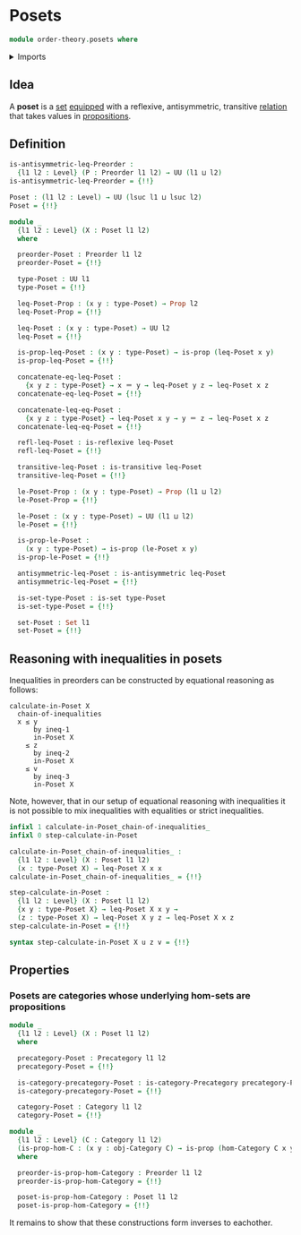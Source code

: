 # Posets

```agda
module order-theory.posets where
```

<details><summary>Imports</summary>

```agda
open import category-theory.categories
open import category-theory.isomorphisms-in-precategories
open import category-theory.precategories

open import foundation.binary-relations
open import foundation.cartesian-product-types
open import foundation.dependent-pair-types
open import foundation.equivalences
open import foundation.identity-types
open import foundation.propositions
open import foundation.sets
open import foundation.universe-levels

open import order-theory.preorders
```

</details>

## Idea

A **poset** is a [set](foundation-core.sets.md)
[equipped](foundation.structure.md) with a reflexive, antisymmetric, transitive
[relation](foundation.binary-relations.md) that takes values in
[propositions](foundation-core.propositions.md).

## Definition

```agda
is-antisymmetric-leq-Preorder :
  {l1 l2 : Level} (P : Preorder l1 l2) → UU (l1 ⊔ l2)
is-antisymmetric-leq-Preorder = {!!}

Poset : (l1 l2 : Level) → UU (lsuc l1 ⊔ lsuc l2)
Poset = {!!}

module _
  {l1 l2 : Level} (X : Poset l1 l2)
  where

  preorder-Poset : Preorder l1 l2
  preorder-Poset = {!!}

  type-Poset : UU l1
  type-Poset = {!!}

  leq-Poset-Prop : (x y : type-Poset) → Prop l2
  leq-Poset-Prop = {!!}

  leq-Poset : (x y : type-Poset) → UU l2
  leq-Poset = {!!}

  is-prop-leq-Poset : (x y : type-Poset) → is-prop (leq-Poset x y)
  is-prop-leq-Poset = {!!}

  concatenate-eq-leq-Poset :
    {x y z : type-Poset} → x ＝ y → leq-Poset y z → leq-Poset x z
  concatenate-eq-leq-Poset = {!!}

  concatenate-leq-eq-Poset :
    {x y z : type-Poset} → leq-Poset x y → y ＝ z → leq-Poset x z
  concatenate-leq-eq-Poset = {!!}

  refl-leq-Poset : is-reflexive leq-Poset
  refl-leq-Poset = {!!}

  transitive-leq-Poset : is-transitive leq-Poset
  transitive-leq-Poset = {!!}

  le-Poset-Prop : (x y : type-Poset) → Prop (l1 ⊔ l2)
  le-Poset-Prop = {!!}

  le-Poset : (x y : type-Poset) → UU (l1 ⊔ l2)
  le-Poset = {!!}

  is-prop-le-Poset :
    (x y : type-Poset) → is-prop (le-Poset x y)
  is-prop-le-Poset = {!!}

  antisymmetric-leq-Poset : is-antisymmetric leq-Poset
  antisymmetric-leq-Poset = {!!}

  is-set-type-Poset : is-set type-Poset
  is-set-type-Poset = {!!}

  set-Poset : Set l1
  set-Poset = {!!}
```

## Reasoning with inequalities in posets

Inequalities in preorders can be constructed by equational reasoning as follows:

```text
calculate-in-Poset X
  chain-of-inequalities
  x ≤ y
      by ineq-1
      in-Poset X
    ≤ z
      by ineq-2
      in-Poset X
    ≤ v
      by ineq-3
      in-Poset X
```

Note, however, that in our setup of equational reasoning with inequalities it is
not possible to mix inequalities with equalities or strict inequalities.

```agda
infixl 1 calculate-in-Poset_chain-of-inequalities_
infixl 0 step-calculate-in-Poset

calculate-in-Poset_chain-of-inequalities_ :
  {l1 l2 : Level} (X : Poset l1 l2)
  (x : type-Poset X) → leq-Poset X x x
calculate-in-Poset_chain-of-inequalities_ = {!!}

step-calculate-in-Poset :
  {l1 l2 : Level} (X : Poset l1 l2)
  {x y : type-Poset X} → leq-Poset X x y →
  (z : type-Poset X) → leq-Poset X y z → leq-Poset X x z
step-calculate-in-Poset = {!!}

syntax step-calculate-in-Poset X u z v = {!!}
```

## Properties

### Posets are categories whose underlying hom-sets are propositions

```agda
module _
  {l1 l2 : Level} (X : Poset l1 l2)
  where

  precategory-Poset : Precategory l1 l2
  precategory-Poset = {!!}

  is-category-precategory-Poset : is-category-Precategory precategory-Poset
  is-category-precategory-Poset = {!!}

  category-Poset : Category l1 l2
  category-Poset = {!!}

module _
  {l1 l2 : Level} (C : Category l1 l2)
  (is-prop-hom-C : (x y : obj-Category C) → is-prop (hom-Category C x y))
  where

  preorder-is-prop-hom-Category : Preorder l1 l2
  preorder-is-prop-hom-Category = {!!}

  poset-is-prop-hom-Category : Poset l1 l2
  poset-is-prop-hom-Category = {!!}
```

It remains to show that these constructions form inverses to eachother.
